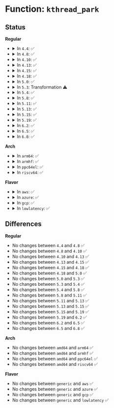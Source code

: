 # Function: <code>kthread_park</code>

## Status
<b>Regular</b>
<ul>
<li>
<details>
<summary>In <code>4.4</code>: ✅</summary>

```c
int kthread_park(struct task_struct *k);
```

**Collision:** Unique Global

**Inline:** No

**Transformation:** False

**Instances:**

```
In kernel/kthread.c (ffffffff810a0210)
Location: kernel/kthread.c:457
Inline: False
Direct callers:
  - kernel/kthread.c:kthread_create_on_cpu
  - kernel/smpboot.c:smpboot_update_cpumask_percpu_thread
  - kernel/smpboot.c:smpboot_park_threads
  - kernel/stop_machine.c:stop_machine_park
  - kernel/watchdog.c:watchdog_park_threads
```
**Symbols:**

```
ffffffff810a0210-ffffffff810a0263: kthread_park (STB_GLOBAL)
```
</details>
</li>
<li>
<details>
<summary>In <code>4.8</code>: ✅</summary>

```c
int kthread_park(struct task_struct *k);
```

**Collision:** Unique Global

**Inline:** No

**Transformation:** False

**Instances:**

```
In kernel/kthread.c (ffffffff810a3900)
Location: kernel/kthread.c:457
Inline: False
Direct callers:
  - kernel/cpu.c:takedown_cpu
  - kernel/kthread.c:kthread_create_on_cpu
  - kernel/smpboot.c:smpboot_update_cpumask_percpu_thread
  - kernel/smpboot.c:smpboot_park_threads
  - kernel/stop_machine.c:stop_machine_park
  - kernel/watchdog.c:watchdog_park_threads
```
**Symbols:**

```
ffffffff810a3900-ffffffff810a3953: kthread_park (STB_GLOBAL)
```
</details>
</li>
<li>
<details>
<summary>In <code>4.10</code>: ✅</summary>

```c
int kthread_park(struct task_struct *k);
```

**Collision:** Unique Global

**Inline:** No

**Transformation:** False

**Instances:**

```
In kernel/kthread.c (ffffffff810a89d0)
Location: kernel/kthread.c:485
Inline: False
Direct callers:
  - kernel/cpu.c:takedown_cpu
  - kernel/smpboot.c:smpboot_update_cpumask_percpu_thread
  - kernel/smpboot.c:smpboot_park_threads
  - kernel/stop_machine.c:stop_machine_park
  - kernel/watchdog.c:watchdog_park_threads
```
**Symbols:**

```
ffffffff810a89d0-ffffffff810a8a59: kthread_park (STB_GLOBAL)
```
</details>
</li>
<li>
<details>
<summary>In <code>4.13</code>: ✅</summary>

```c
int kthread_park(struct task_struct *k);
```

**Collision:** Unique Global

**Inline:** No

**Transformation:** False

**Instances:**

```
In kernel/kthread.c (ffffffff810a57e0)
Location: kernel/kthread.c:489
Inline: False
Direct callers:
  - kernel/cpu.c:takedown_cpu
  - kernel/smpboot.c:smpboot_update_cpumask_percpu_thread
  - kernel/smpboot.c:smpboot_park_threads
  - kernel/stop_machine.c:stop_machine_park
  - kernel/watchdog.c:watchdog_park_threads
```
**Symbols:**

```
ffffffff810a57e0-ffffffff810a5839: kthread_park (STB_GLOBAL)
```
</details>
</li>
<li>
<details>
<summary>In <code>4.15</code>: ✅</summary>

```c
int kthread_park(struct task_struct *k);
```

**Collision:** Unique Global

**Inline:** No

**Transformation:** False

**Instances:**

```
In kernel/kthread.c (ffffffff810abef0)
Location: kernel/kthread.c:496
Inline: False
Direct callers:
  - kernel/cpu.c:takedown_cpu
  - kernel/smpboot.c:smpboot_update_cpumask_percpu_thread
  - kernel/smpboot.c:smpboot_park_threads
  - kernel/stop_machine.c:stop_machine_park
```
**Symbols:**

```
ffffffff810abef0-ffffffff810abf49: kthread_park (STB_GLOBAL)
```
</details>
</li>
<li>
<details>
<summary>In <code>4.18</code>: ✅</summary>

```c
int kthread_park(struct task_struct *k);
```

**Collision:** Unique Global

**Inline:** No

**Transformation:** False

**Instances:**

```
In kernel/kthread.c (ffffffff810b39b0)
Location: kernel/kthread.c:507
Inline: False
Direct callers:
  - kernel/cpu.c:takedown_cpu
  - kernel/smpboot.c:smpboot_update_cpumask_percpu_thread
  - kernel/smpboot.c:smpboot_park_threads
  - kernel/stop_machine.c:stop_machine_park
```
**Symbols:**

```
ffffffff810b39b0-ffffffff810b3a21: kthread_park (STB_GLOBAL)
```
</details>
</li>
<li>
<details>
<summary>In <code>5.0</code>: ✅</summary>

```c
int kthread_park(struct task_struct *k);
```

**Collision:** Unique Global

**Inline:** No

**Transformation:** False

**Instances:**

```
In kernel/kthread.c (ffffffff810bccb0)
Location: kernel/kthread.c:506
Inline: False
Direct callers:
  - kernel/cpu.c:takedown_cpu
  - kernel/smpboot.c:smpboot_park_threads
  - kernel/stop_machine.c:stop_machine_park
```
**Symbols:**

```
ffffffff810bccb0-ffffffff810bcd32: kthread_park (STB_GLOBAL)
```
</details>
</li>
<li>
<details>
<summary>In <code>5.3</code>: Transformation ⚠️</summary>

```c
int kthread_park(struct task_struct *k);
```

**Collision:** Unique Global

**Inline:** No

**Transformation:** True

**Instances:**

```
In kernel/kthread.c (0)
Location: kernel/kthread.c:515
Inline: False
Direct callers:
  - kernel/cpu.c:takedown_cpu
  - kernel/smpboot.c:smpboot_park_threads
  - kernel/stop_machine.c:stop_machine_park
  - fs/io_uring.c:io_uring_create
  - fs/io_uring.c:io_finish_async
```
**Symbols:**

```
ffffffff810c327b-ffffffff810c32ab: kthread_park.cold (STB_LOCAL)
ffffffff810c1cd0-ffffffff810c1d4d: kthread_park (STB_GLOBAL)
```
</details>
</li>
<li>
<details>
<summary>In <code>5.4</code>: ✅</summary>

```c
int kthread_park(struct task_struct *k);
```

**Collision:** Unique Global

**Inline:** No

**Transformation:** False

**Instances:**

```
In kernel/kthread.c (ffffffff810c8220)
Location: kernel/kthread.c:515
Inline: False
Direct callers:
  - kernel/cpu.c:takedown_cpu
  - kernel/smpboot.c:smpboot_park_threads
  - kernel/stop_machine.c:stop_machine_park
  - fs/io_uring.c:io_finish_async
```
**Symbols:**

```
ffffffff810c8220-ffffffff810c82af: kthread_park (STB_GLOBAL)
```
</details>
</li>
<li>
<details>
<summary>In <code>5.8</code>: ✅</summary>

```c
int kthread_park(struct task_struct *k);
```

**Collision:** Unique Global

**Inline:** No

**Transformation:** False

**Instances:**

```
In kernel/kthread.c (ffffffff810d08d0)
Location: kernel/kthread.c:551
Inline: False
Direct callers:
  - kernel/cpu.c:takedown_cpu
  - kernel/smpboot.c:smpboot_park_threads
  - kernel/stop_machine.c:stop_machine_park
  - fs/io_uring.c:io_ring_ctx_free
  - fs/io_uring.c:io_sq_offload_start
```
**Symbols:**

```
ffffffff810d08d0-ffffffff810d095f: kthread_park (STB_GLOBAL)
```
</details>
</li>
<li>
<details>
<summary>In <code>5.11</code>: ✅</summary>

```c
int kthread_park(struct task_struct *k);
```

**Collision:** Unique Global

**Inline:** No

**Transformation:** False

**Instances:**

```
In kernel/kthread.c (ffffffff810cb4b0)
Location: kernel/kthread.c:577
Inline: False
Direct callers:
  - kernel/cpu.c:takedown_cpu
  - kernel/smpboot.c:smpboot_park_threads
  - kernel/stop_machine.c:stop_machine_park
  - fs/io_uring.c:io_uring_cancel_task_requests
  - fs/io_uring.c:io_uring_cancel_files
  - fs/io_uring.c:io_uring_poll
  - fs/io_uring.c:io_sq_offload_create
  - fs/io_uring.c:io_sq_thread_stop
  - fs/io_uring.c:io_sq_thread_stop
```
**Symbols:**

```
ffffffff810cb4b0-ffffffff810cb53f: kthread_park (STB_GLOBAL)
```
</details>
</li>
<li>
<details>
<summary>In <code>5.13</code>: ✅</summary>

```c
int kthread_park(struct task_struct *k);
```

**Collision:** Unique Global

**Inline:** No

**Transformation:** False

**Instances:**

```
In kernel/kthread.c (ffffffff810ccc40)
Location: kernel/kthread.c:604
Inline: False
Direct callers:
  - kernel/cpu.c:takedown_cpu
  - kernel/smpboot.c:smpboot_park_threads
  - kernel/stop_machine.c:stop_machine_park
```
**Symbols:**

```
ffffffff810ccc40-ffffffff810ccccf: kthread_park (STB_GLOBAL)
```
</details>
</li>
<li>
<details>
<summary>In <code>5.15</code>: ✅</summary>

```c
int kthread_park(struct task_struct *k);
```

**Collision:** Unique Global

**Inline:** No

**Transformation:** False

**Instances:**

```
In kernel/kthread.c (ffffffff810df9e0)
Location: kernel/kthread.c:604
Inline: False
Direct callers:
  - kernel/cpu.c:takedown_cpu
  - kernel/smpboot.c:smpboot_park_threads
  - kernel/stop_machine.c:stop_machine_park
```
**Symbols:**

```
ffffffff810df9e0-ffffffff810dfa6f: kthread_park (STB_GLOBAL)
```
</details>
</li>
<li>
<details>
<summary>In <code>5.19</code>: ✅</summary>

```c
int kthread_park(struct task_struct *k);
```

**Collision:** Unique Global

**Inline:** No

**Transformation:** False

**Instances:**

```
In kernel/kthread.c (ffffffff810f9820)
Location: kernel/kthread.c:664
Inline: False
Direct callers:
  - kernel/cpu.c:takedown_cpu
  - kernel/smpboot.c:smpboot_park_threads
  - kernel/smpboot.c:__smpboot_create_thread
  - kernel/stop_machine.c:stop_machine_park
```
**Symbols:**

```
ffffffff810f9820-ffffffff810f98c1: kthread_park (STB_GLOBAL)
```
</details>
</li>
<li>
<details>
<summary>In <code>6.2</code>: ✅</summary>

```c
int kthread_park(struct task_struct *k);
```

**Collision:** Unique Global

**Inline:** No

**Transformation:** False

**Instances:**

```
In kernel/kthread.c (ffffffff8111c4f0)
Location: kernel/kthread.c:664
Inline: False
Direct callers:
  - kernel/cpu.c:takedown_cpu
  - kernel/smpboot.c:smpboot_park_threads
  - kernel/smpboot.c:__smpboot_create_thread
  - kernel/stop_machine.c:stop_machine_park
```
**Symbols:**

```
ffffffff8111c4f0-ffffffff8111c591: kthread_park (STB_GLOBAL)
```
</details>
</li>
<li>
<details>
<summary>In <code>6.5</code>: ✅</summary>

```c
int kthread_park(struct task_struct *k);
```

**Collision:** Unique Global

**Inline:** No

**Transformation:** False

**Instances:**

```
In kernel/kthread.c (ffffffff81129740)
Location: kernel/kthread.c:665
Inline: False
Direct callers:
  - kernel/cpu.c:takedown_cpu
  - kernel/smpboot.c:smpboot_park_threads
  - kernel/smpboot.c:__smpboot_create_thread
  - kernel/stop_machine.c:stop_machine_park
```
**Symbols:**

```
ffffffff81129740-ffffffff811297e1: kthread_park (STB_GLOBAL)
```
</details>
</li>
<li>
<details>
<summary>In <code>6.8</code>: ✅</summary>

```c
int kthread_park(struct task_struct *k);
```

**Collision:** Unique Global

**Inline:** No

**Transformation:** False

**Instances:**

```
In kernel/kthread.c (ffffffff81133d80)
Location: kernel/kthread.c:664
Inline: False
Direct callers:
  - kernel/cpu.c:takedown_cpu
  - kernel/smpboot.c:smpboot_park_threads
  - kernel/smpboot.c:__smpboot_create_thread
  - kernel/stop_machine.c:stop_machine_park
```
**Symbols:**

```
ffffffff81133d80-ffffffff81133e21: kthread_park (STB_GLOBAL)
```
</details>
</li>
</ul>
<b>Arch</b>
<ul>
<li>
<details>
<summary>In <code>arm64</code>: ✅</summary>

```c
int kthread_park(struct task_struct *k);
```

**Collision:** Unique Global

**Inline:** No

**Transformation:** False

**Instances:**

```
In kernel/kthread.c (ffff8000101276e0)
Location: kernel/kthread.c:515
Inline: False
Direct callers:
  - virt/kvm/kvm_main.c:kvm_vm_worker_thread
  - kernel/cpu.c:takedown_cpu
  - kernel/smpboot.c:smpboot_park_threads
  - kernel/stop_machine.c:stop_machine_park
  - fs/io_uring.c:io_finish_async
```
**Symbols:**

```
ffff8000101276e0-ffff8000101277a0: kthread_park (STB_GLOBAL)
```
</details>
</li>
<li>
<details>
<summary>In <code>armhf</code>: ✅</summary>

```c
int kthread_park(struct task_struct *k);
```

**Collision:** Unique Global

**Inline:** No

**Transformation:** False

**Instances:**

```
In kernel/kthread.c (c0379c7c)
Location: kernel/kthread.c:515
Inline: False
Direct callers:
  - kernel/cpu.c:takedown_cpu
  - kernel/smpboot.c:smpboot_park_threads
  - kernel/stop_machine.c:stop_machine_park
  - fs/io_uring.c:io_finish_async
```
**Symbols:**

```
c0379c7c-c0379dc8: kthread_park (STB_GLOBAL)
```
</details>
</li>
<li>
<details>
<summary>In <code>ppc64el</code>: ✅</summary>

```c
int kthread_park(struct task_struct *k);
```

**Collision:** Unique Global

**Inline:** No

**Transformation:** False

**Instances:**

```
In kernel/kthread.c (c000000000171a60)
Location: kernel/kthread.c:515
Inline: False
Direct callers:
  - kernel/cpu.c:takedown_cpu
  - kernel/smpboot.c:smpboot_park_threads
  - kernel/stop_machine.c:stop_machine_park
  - fs/io_uring.c:io_finish_async
```
**Symbols:**

```
c000000000171a60-c000000000171b6c: kthread_park (STB_GLOBAL)
```
</details>
</li>
<li>
<details>
<summary>In <code>riscv64</code>: ✅</summary>

```c
int kthread_park(struct task_struct *k);
```

**Collision:** Unique Global

**Inline:** No

**Transformation:** False

**Instances:**

```
In kernel/kthread.c (ffffffe0000debb4)
Location: kernel/kthread.c:515
Inline: False
Direct callers:
  - kernel/smpboot.c:smpboot_park_threads
  - kernel/stop_machine.c:stop_machine_park
  - fs/io_uring.c:io_finish_async
```
**Symbols:**

```
ffffffe0000debb4-ffffffe0000dec4c: kthread_park (STB_GLOBAL)
```
</details>
</li>
</ul>
<b>Flavor</b>
<ul>
<li>
<details>
<summary>In <code>aws</code>: ✅</summary>

```c
int kthread_park(struct task_struct *k);
```

**Collision:** Unique Global

**Inline:** No

**Transformation:** False

**Instances:**

```
In kernel/kthread.c (ffffffff810c25a0)
Location: kernel/kthread.c:515
Inline: False
Direct callers:
  - kernel/cpu.c:takedown_cpu
  - kernel/smpboot.c:smpboot_park_threads
  - kernel/stop_machine.c:stop_machine_park
  - fs/io_uring.c:io_finish_async
```
**Symbols:**

```
ffffffff810c25a0-ffffffff810c262f: kthread_park (STB_GLOBAL)
```
</details>
</li>
<li>
<details>
<summary>In <code>azure</code>: ✅</summary>

```c
int kthread_park(struct task_struct *k);
```

**Collision:** Unique Global

**Inline:** No

**Transformation:** False

**Instances:**

```
In kernel/kthread.c (ffffffff810b0df0)
Location: kernel/kthread.c:515
Inline: False
Direct callers:
  - kernel/cpu.c:takedown_cpu
  - kernel/smpboot.c:smpboot_park_threads
  - kernel/stop_machine.c:stop_machine_park
  - fs/io_uring.c:io_finish_async
```
**Symbols:**

```
ffffffff810b0df0-ffffffff810b0e7f: kthread_park (STB_GLOBAL)
```
</details>
</li>
<li>
<details>
<summary>In <code>gcp</code>: ✅</summary>

```c
int kthread_park(struct task_struct *k);
```

**Collision:** Unique Global

**Inline:** No

**Transformation:** False

**Instances:**

```
In kernel/kthread.c (ffffffff810c1af0)
Location: kernel/kthread.c:515
Inline: False
Direct callers:
  - kernel/cpu.c:takedown_cpu
  - kernel/smpboot.c:smpboot_park_threads
  - kernel/stop_machine.c:stop_machine_park
  - fs/io_uring.c:io_finish_async
```
**Symbols:**

```
ffffffff810c1af0-ffffffff810c1b7f: kthread_park (STB_GLOBAL)
```
</details>
</li>
<li>
<details>
<summary>In <code>lowlatency</code>: ✅</summary>

```c
int kthread_park(struct task_struct *k);
```

**Collision:** Unique Global

**Inline:** No

**Transformation:** False

**Instances:**

```
In kernel/kthread.c (ffffffff810c9f20)
Location: kernel/kthread.c:515
Inline: False
Direct callers:
  - kernel/cpu.c:takedown_cpu
  - kernel/smpboot.c:smpboot_park_threads
  - kernel/stop_machine.c:stop_machine_park
  - fs/io_uring.c:io_finish_async
```
**Symbols:**

```
ffffffff810c9f20-ffffffff810c9faf: kthread_park (STB_GLOBAL)
```
</details>
</li>
</ul>

## Differences
<b>Regular</b>
<ul>
<li>
No changes between <code>4.4</code> and <code>4.8</code> ✅
</li>
<li>
No changes between <code>4.8</code> and <code>4.10</code> ✅
</li>
<li>
No changes between <code>4.10</code> and <code>4.13</code> ✅
</li>
<li>
No changes between <code>4.13</code> and <code>4.15</code> ✅
</li>
<li>
No changes between <code>4.15</code> and <code>4.18</code> ✅
</li>
<li>
No changes between <code>4.18</code> and <code>5.0</code> ✅
</li>
<li>
No changes between <code>5.0</code> and <code>5.3</code> ✅
</li>
<li>
No changes between <code>5.3</code> and <code>5.4</code> ✅
</li>
<li>
No changes between <code>5.4</code> and <code>5.8</code> ✅
</li>
<li>
No changes between <code>5.8</code> and <code>5.11</code> ✅
</li>
<li>
No changes between <code>5.11</code> and <code>5.13</code> ✅
</li>
<li>
No changes between <code>5.13</code> and <code>5.15</code> ✅
</li>
<li>
No changes between <code>5.15</code> and <code>5.19</code> ✅
</li>
<li>
No changes between <code>5.19</code> and <code>6.2</code> ✅
</li>
<li>
No changes between <code>6.2</code> and <code>6.5</code> ✅
</li>
<li>
No changes between <code>6.5</code> and <code>6.8</code> ✅
</li>
</ul>
<b>Arch</b>
<ul>
<li>
No changes between <code>amd64</code> and <code>arm64</code> ✅
</li>
<li>
No changes between <code>amd64</code> and <code>armhf</code> ✅
</li>
<li>
No changes between <code>amd64</code> and <code>ppc64el</code> ✅
</li>
<li>
No changes between <code>amd64</code> and <code>riscv64</code> ✅
</li>
</ul>
<b>Flavor</b>
<ul>
<li>
No changes between <code>generic</code> and <code>aws</code> ✅
</li>
<li>
No changes between <code>generic</code> and <code>azure</code> ✅
</li>
<li>
No changes between <code>generic</code> and <code>gcp</code> ✅
</li>
<li>
No changes between <code>generic</code> and <code>lowlatency</code> ✅
</li>
</ul>
